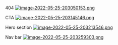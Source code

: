 404
[![image-2022-05-25-203050153.png](https://i.postimg.cc/GpdGgmc1/image-2022-05-25-203050153.png)](https://postimg.cc/PCVCPhp6)

CTA
[![image-2022-05-25-203145146.png](https://i.postimg.cc/xCkyDj4p/image-2022-05-25-203145146.png)](https://postimg.cc/ftN0YsZY)

Hero section
[![image-2022-05-25-203213546.png](https://i.postimg.cc/ZqQpct58/image-2022-05-25-203213546.png)](https://postimg.cc/JybsrFJ0)

Nav bar
[![image-2022-05-25-203259303.png](https://i.postimg.cc/4xL9fktD/image-2022-05-25-203259303.png)](https://postimg.cc/NKXMDndD)